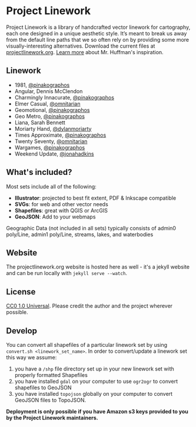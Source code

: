 Project Linework
================

Project Linework is a library of handcrafted vector linework for cartography, each one designed in a unique aesthetic style. It’s meant to break us away from the default line paths that we so often rely on by providing some more visually-interesting alternatives. Download the current files at [projectlinework.org](http://projectlinework.org/). [Learn more](http://projectlinework.org/about/) about Mr. Huffman's inspiration.

## Linework

* 1981, [@pinakographos](https://github.com/pinakographos)
* Angular, Dennis McClendon
* Charmingly Innacurate, [@pinakographos](https://github.com/pinakographos)
* Elmer Casual, [@omnitarian](https://github.com/omnitarian)
* Geomotional, [@pinakographos](https://github.com/pinakographos)
* Geo Metro, [@pinakographos](https://github.com/pinakographos)
* Liana, Sarah Bennett
* Moriarty Hand, [@dylanmoriarty](https://github.com/dylanmoriarty)
* Times Approximate, [@pinakographos](https://github.com/pinakographos)
* Twenty Seventy, [@omnitarian](https://github.com/omnitarian)
* Wargames, [@pinakographos](https://github.com/pinakographos)
* Weekend Update, [@jonahadkins](https://github.com/jonahadkins)

## What's included?

Most sets include all of the following:

* **Illustrator**: projected to best fit extent, PDF & Inkscape compatible
* **SVGs**: for web and other vector needs
* **Shapefiles**: great with QGIS or ArcGIS
* **GeoJSON**: Add to your webmaps

Geographic Data (not included in all sets) typically consists of admin0 poly/Line, admin1 poly/Line, streams, lakes, and waterbodies

## Website

The projectlinework.org website is hosted here as well - it's a jekyll website and can be run locally with `jekyll serve --watch`.

## License

[CC0 1.0 Universal](LICENSE). Please credit the author and the project wherever possible.

## Develop

You can convert all shapefiles of a particular linework set by using `convert.sh <linework_set_name>`. In order to convert/update a linework set this way we assume:

1. you have a `/shp` file directory set up in your new linework set with properly formatted Shapefiles
1. you have installed `gdal` on your computer to use `ogr2ogr` to convert shapefiles to GeoJSON
1. you have installed `topojson` globally on your computer to convert GeoJSON files to TopoJSON.

**Deployment is only possible if you have Amazon s3 keys provided to you by the Project Linework maintainers.**
